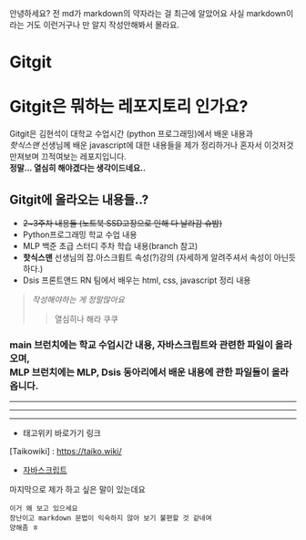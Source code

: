 안녕하세요?
전 md가 markdown의 약자라는 걸 최근에 알았어요
사실 markdown이라는 거도 이런거구나 만 알지 작성안해봐서 몰라요. <br>


Gitgit
======


# Gitgit은 뭐하는 레포지토리 인가요?
Gitgit은 김현석이 대학교 수업시간 (python 프로그래밍)에서 배운 내용과 <br> *핫식스맨* 선생님께 배운 javascript에 대한 내용들을 제가 정리하거나 혼자서 이것저것 만져보며 끄적여보는 레포지입니다. <br>
__정말... 열심히 해야겠다는 생각이드네요..__ 

## Gitgit에 올라오는 내용들..?
- ~~2~3주차 내용들 (노트북 SSD고장으로 인해 다 날라감 슈밤)~~
- Python프로그래밍 학교 수업 내용
- MLP 백준 초급 스터디 주차 학습 내용(branch 참고)
- **핫식스맨** 선생님의 잡.아스크륍트 속성(?)강의 (자세하게 알려주셔서 속성이 아닌듯 하다.)
- Dsis 프론트앤드 RN 팀에서 배우는 html, css, javascript 정리 내용

> _작성해야하는 게 정말많아요_
>> 열심히나 해라 쿠쿠

### main 브런치에는 학교 수업시간 내용, 자바스크립트와 관련한 파일이 올라오며, <br> MLP 브런치에는 MLP, Dsis 동아리에서 배운 내용에 관한 파일들이 올라옵니다. 
<hr/>
<hr/>
<hr/>


* 태고위키 바로가기 링크

[Taikowiki] : https://taiko.wiki/

- [자바스크립트](https://grateful-bench-a4e.notion.site/f136ccf6ced34d58b75dd083309aea9b)

마지막으로 제가 하고 싶은 말이 있는데요
```
이거 왜 보고 있으세요
장난이고 markdown 문법이 익숙하지 않아 보기 불편할 것 같네여
양해좀 ㅎ 
```


